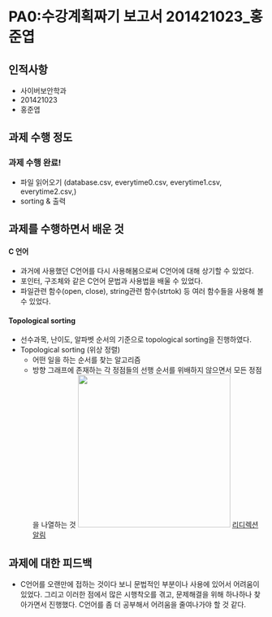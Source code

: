 # PA0:수강계획짜기 보고서 201421023_홍준엽
## 인적사항
* 사이버보안학과
* 201421023
* 홍준엽

## 과제 수행 정도
### 과제 수행 완료!
* 파일 읽어오기 (database.csv, everytime0.csv, everytime1.csv, everytime2.csv,)
* sorting & 출력



## 과제를 수행하면서 배운 것
#### C 언어
* 과거에 사용했던 C언어를 다시 사용해봄으로써 C언어에 대해 상기할 수 있었다.
* 포인터, 구조체와 같은 C언어 문법과 사용법을 배울 수 있었다.
* 파일관련 함수(open, close), string관련 함수(strtok) 등 여러 함수들을 사용해 볼 수 있었다.

#### Topological sorting
* 선수과목, 난이도, 알파벳 순서의 기준으로 topological sorting을 진행하였다.
* Topological sorting (위상 정렬)
	* 어떤 일을 하는 순서를 찾는 알고리즘
	* 방향 그래프에 존재하는 각 정점들의 선행 순서를 위배하지 않으면서 모든 정점을 나열하는 것
<img height="300" src="https://image.slidesharecdn.com/lecture16-140420071804-phpapp02/95/topological-sort-8-638.jpg?cb=1397978457"></img>
[리디렉션 알림](https://www.google.com/url?sa=i&source=images&cd=&cad=rja&uact=8&ved=2ahUKEwjn_fr944bhAhXYUd4KHWYaDVYQjRx6BAgBEAU&url=https%3A%2F%2Fwww.slideshare.net%2Fsandpoonia%2Flecture16-33728751&psig=AOvVaw3uribqjcyilSbckrlU7Bq-&ust=1552829811135290)


## 과제에 대한 피드백
* C언어를 오랜만에 접하는 것이다 보니 문법적인 부분이나 사용에 있어서 어려움이 있었다. 그리고 이러한 점에서 많은 시행착오를 겪고, 문제해결을 위해 하나하나 찾아가면서 진행했다. C언어를 좀 더 공부해서 어려움을 줄여나가야 할 것 같다.
